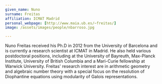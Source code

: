 ```yaml
---
given_name: Nuno
surname: Freitas
affiliation: ICMAT Madrid
personal_webpage: [http://www.maia.ub.es/~freitas/]
image: /assets/images/people/nbarroso.jpg

---
```

Nuno Freitas received his Ph.D in 2012 from the University of Barcelona and is currently 
a research scientist at ICMAT in Madrid.
He also held various postdoctoral positions, including at the University of Bayreuth, 
Max-Planck Institute, University of British Columbia and a Mari-Curie fellowship at Warwick University. 
Freitas' research interest are in arithmetic geometry and algebraic number theory with
a special focus on the resolution of Diophantine equations using modularity of Galois representations. 
